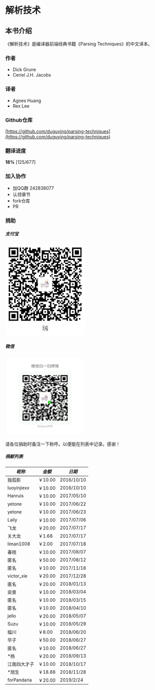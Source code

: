 # 解析技术

## 本书介绍

《解析技术》是编译器前端经典书籍《Parsing Techniques》的中文译本。

### 作者
- Dick Grune
- Ceriel J.H. Jacobs

### 译者
- Agnes Huang
- Rex Lee

### Github仓库
[https://github.com/duguying/parsing-techniques](https://github.com/duguying/parsing-techniques)

### 翻译进度
**18%** [125/677]

### 加入协作
- 加QQ群 242838077
- 认领章节
- fork仓库
- PR

### 捐助

##### 支付宝

<img src="./ebook/img/donate_alipay.jpg" alt="支付宝" style="width:50%"/>

##### 微信

<img src="./ebook/img/donate_wx.png" alt="微信" style="width:50%"/>

请各位捐助时备注一下称呼。以便能在列表中记录。感谢！

##### 捐献列表
|*昵称*|*金额*|*日期*|
|------|-----|-----|
|独孤影|￥10.00|2016/10/10|
|luoyinjiexx|￥10.00|2016/10/10|
|Hanruis|￥10.00|2017/05/10|
|yetone|￥10.00|2017/06/22|
|yetone|￥10.00|2017/06/23|
|Laily|￥10.00|2017/07/06|
|飞龙|￥20.00|2017/07/17|
|关大龙|￥1.68|2017/07/17|
|liman1008|￥2.00|2017/07/18|
|春晓|￥10.00|2017/08/07|
|匿名|￥50.00|2017/08/12|
|匿名|￥10.00|2017/11/18|
|victor_xie|￥20.00|2017/12/28|
|匿名|￥20.00|2018/01/13|
|奕普|￥10.00|2018/03/04|
|匿名|￥10.00|2018/03/15|
|匿名|￥10.00|2018/04/10|
|jello|￥20.00|2018/05/07|
|Suzu|￥10.00|2018/05/29|
|幅川|￥8.00|2018/06/20|
|华子|￥50.00|2018/06/27|
|匿名|￥10.00|2018/06/27|
|*杨|￥20.00|2018/09/13|
|江南四大才子|￥10.00|2018/10/17|
|*旭生|￥18.88|2018/11/28|
|forPandaria|￥20.00|2019/2/24|
